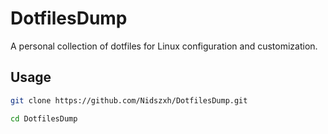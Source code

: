 # DotfilesDump

A personal collection of dotfiles for Linux configuration and customization.

## Usage

```bash
git clone https://github.com/Nidszxh/DotfilesDump.git

cd DotfilesDump 
```
